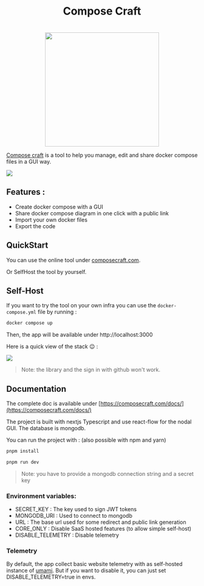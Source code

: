 <div style="display: flex; justify-content: center; flex-direction: column;gap:20px; align-items: center">
    <h1>Compose Craft</h1>
    <img src="./assets/logo_mark.jpg" width="300px">
</div>

[Compose craft](https://composecraft.com) is a tool to help you manage, edit and share docker compose files in a GUI way.

<img src="./assets/demo-img.png">

## Features : 

- Create docker compose with a GUI
- Share docker compose diagram in one click with a public link
- Import your own docker files
- Export the code

## QuickStart

You can use the online tool under [composecraft.com](https://composecraft.com).

Or SelfHost the tool by yourself.

## Self-Host

If you want to try the tool on your own infra you can use the `docker-compose.yml` file by running :

```bash
docker compose up
```
 Then, the app will be available under http://localhost:3000

Here is a quick view of the stack 😉 : 

![](./assets/composecraftcompose.png)

> Note: the library and the sign in with github won't work.

## Documentation

The complete doc is available under [https://composecraft.com/docs/](https://composecraft.com/docs/)

The project is built with nextjs Typescript and use react-flow for the nodal GUI.
The database is mongodb.

You can run the project with : (also possible with npm and yarn)

```bash
pnpm install
```

```bash
pnpm run dev
```

> Note: you have to provide a mongodb connection string and a secret key

### Environment variables:

- SECRET_KEY : The key used to sign JWT tokens
- MONGODB_URI : Used to connect to mongodb
- URL : The base url used for some redirect and public link generation
- CORE_ONLY : Disable SaaS hosted features (to allow simple self-host)
- DISABLE_TELEMETRY : Disable telemetry

### Telemetry

By default, the app collect basic website telemetry with as self-hosted instance of [umami](https://umami.is).
But if you want to disable it, you can just set DISABLE_TELEMETRY=true in envs.


